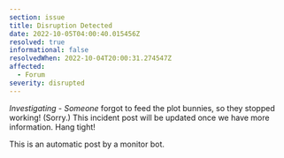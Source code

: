 ```yaml
---
section: issue
title: Disruption Detected
date: 2022-10-05T04:00:40.015456Z
resolved: true
informational: false
resolvedWhen: 2022-10-04T20:00:31.274547Z
affected:
  - Forum
severity: disrupted
---
```

*Investigating* - _Someone_ forgot to feed the plot bunnies, so they stopped working! (Sorry.) This incident post will be updated once we have more information. Hang tight!

This is an automatic post by a monitor bot.
        
